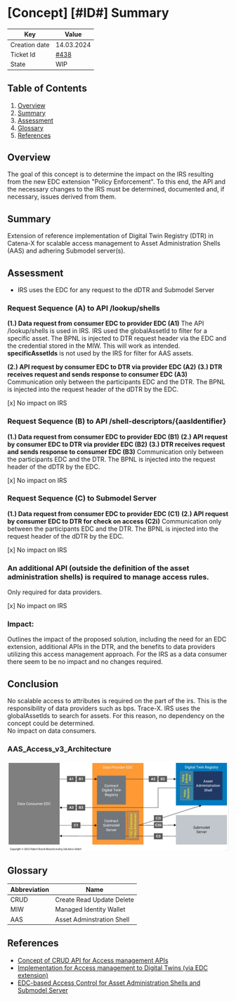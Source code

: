 # \[Concept\] \[#ID#\] Summary

| Key           | Value                                                                           |
|---------------|---------------------------------------------------------------------------------|
| Creation date | 14.03.2024                                                                      |
| Ticket Id     | [#438](https://github.com/eclipse-tractusx/item-relationship-service/issues/438) |    
| State         | WIP                                                                | 

## Table of Contents

1. [Overview](#overview)
2. [Summary](#summary)
4. [Assessment](#assessment)
9. [Glossary](#glossary)
10. [References](#references)

## Overview
The goal of this concept is to determine the impact on the IRS resulting from the new EDC extension "Policy Enforcement". 
To this end, the API and the necessary changes to the IRS must be determined, documented and, if necessary, issues derived from them.

## Summary
Extension of reference implementation of Digital Twin Registry (DTR) in Catena-X for scalable access management to Asset Administration Shells (AAS) and adhering Submodel server(s).

## Assessment 

- IRS uses the EDC for any request to the dDTR and Submodel Server 

### Request Sequence (A) to API /lookup/shells

**(1.) Data request from consumer EDC to provider EDC (A1)**
The API /lookup/shells is used in IRS. IRS used the globalAssetId to filter for a specific asset. The BPNL is injected to DTR request header via the EDC and the credential stored in the MIW. 
This will work as intended.
**specificAssetIds** is not used by the IRS for filter for AAS assets.

**(2.) API request by consumer EDC to DTR via provider EDC (A2)**
**(3.) DTR receives request and sends response to consumer EDC (A3)**
Communication only between the participants EDC and the DTR. The BPNL is injected into the request header of the dDTR by the EDC.

[x] No impact on IRS

### Request Sequence (B) to API /shell-descriptors/{aasIdentifier}

**(1.) Data request from consumer EDC to provider EDC (B1)**
**(2.) API request by consumer EDC to DTR via provider EDC (B2)**
**(3.) DTR receives request and sends response to consumer EDC (B3)**
Communication only between the participants EDC and the DTR. The BPNL is injected into the request header of the dDTR by the EDC.

[x] No impact on IRS

### Request Sequence (C) to Submodel Server

**(1.) Data request from consumer EDC to provider EDC (C1)**
**(2.) API request by consumer EDC to DTR for check on access (C2i)**
Communication only between the participants EDC and the DTR. The BPNL is injected into the request header of the dDTR by the EDC.

[x] No impact on IRS 

### An additional API (outside the definition of the asset administration shells) is required to manage access rules.
Only required for data providers. 

[x] No impact on IRS

### Impact: 

Outlines the impact of the proposed solution, including the need for an EDC extension, additional APIs in the DTR, and the benefits to data providers utilizing this access management approach. 
For the IRS as a data consumer there seem to be no impact and no changes required. 

## Conclusion
No scalable access to attributes is required on the part of the irs. This is the responsibility of data providers such as bps. Trace-X. IRS uses the globalAssetIds to search for assets. For this reason, no dependency on the concept could be determined.  
No impact on data consumers. 

### AAS_Access_v3_Architecture

![AAS_Access_v3_Architecture.jpg](AAS_Access_v3_Architecture.jpg)

## Glossary

| Abbreviation | Name                      |
|--------------|---------------------------|
| CRUD             | Create Read Update Delete |
| MIW             | Managed Identity Wallet  |
| AAS | Asset Adminstration Shell | 

## References
- [Concept of CRUD API for Access management APIs](https://github.com/eclipse-tractusx/sldt-digital-twin-registry/issues/291)
- [Implementation for Access management to Digital Twins (via EDC extension)](https://github.com/eclipse-tractusx/sig-release/issues/417)
- [EDC-based Access Control for Asset Administration Shells and Submodel Server](https://github.com/eclipse-tractusx/sig-release/issues/417#issuecomment-1883058762)